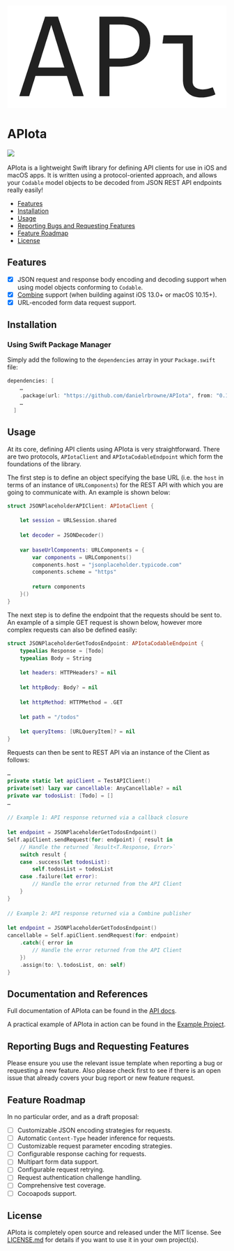 ![APIota](https://raw.githubusercontent.com/danielrbrowne/APIota/master/apiota_logo.png)

# APIota

![](https://github.com/danielrbrowne/APIota/workflows/APIota%20CI/badge.svg)

APIota is a lightweight Swift library for defining API clients for use in iOS and macOS apps. It is written using a protocol-oriented approach, and allows your `Codable` model objects to be decoded from JSON REST API endpoints really easily!

- [Features](#features)
- [Installation](#installation)
- [Usage](#usage)
- [Reporting Bugs and Requesting Features](#reporting-bugs-and-requesting-features)
- [Feature Roadmap](#feature-roadmap)
- [License](#license)

## Features

- [x] JSON request and response body encoding and decoding support when using model objects conforming to `Codable`.
- [x] [Combine](https://developer.apple.com/documentation/combine) support (when building against iOS 13.0+ or macOS 10.15+).
- [x] URL-encoded form data request support.

## Installation

### Using Swift Package Manager

Simply add the following to the `dependencies` array in your `Package.swift` file:

```swift
dependencies: [
    …
    .package(url: "https://github.com/danielrbrowne/APIota", from: "0.1.0"),
    …
  ]
```

## Usage

At its core, defining API clients using APIota is very straightforward. There are two protocols, `APIotaClient` and `APIotaCodableEndpoint` which form the foundations of the library.

The first step is to define an object specifying the base URL (i.e. the `host` in terms of an instance of `URLComponents`) for the REST API with which you are going to communicate with. An example is shown below:

```swift
struct JSONPlaceholderAPIClient: APIotaClient {

    let session = URLSession.shared

    let decoder = JSONDecoder()

    var baseUrlComponents: URLComponents = {
        var components = URLComponents()
        components.host = "jsonplaceholder.typicode.com"
        components.scheme = "https"

        return components
    }()
}

```

The next step is to define the endpoint that the requests should be sent to. An example of a simple GET request is shown below, however more complex requests can also be defined easily:

```swift
struct JSONPlaceholderGetTodosEndpoint: APIotaCodableEndpoint {
    typealias Response = [Todo]
    typealias Body = String

    let headers: HTTPHeaders? = nil

    let httpBody: Body? = nil

    let httpMethod: HTTPMethod = .GET

    let path = "/todos"

    let queryItems: [URLQueryItem]? = nil
}
```

Requests can then be sent to REST API via an instance of the Client as follows:

```swift
…
private static let apiClient = TestAPIClient()
private(set) lazy var cancellable: AnyCancellable? = nil
private var todosList: [Todo] = []
…

// Example 1: API response returned via a callback closure

let endpoint = JSONPlaceholderGetTodosEndpoint()
Self.apiClient.sendRequest(for: endpoint) { result in
    // Handle the returned `Result<T.Response, Error>`
    switch result {
    case .success(let todosList):
        self.todosList = todosList
    case .failure(let error):
        // Handle the error returned from the API Client
    }
}

// Example 2: API response returned via a Combine publisher

let endpoint = JSONPlaceholderGetTodosEndpoint()
cancellable = Self.apiClient.sendRequest(for: endpoint)
    .catch({ error in
        // Handle the error returned from the API Client
    })
    .assign(to: \.todosList, on: self)
}

```

## Documentation and References

Full documentation of APIota can be found in the [API docs](https://danielrbrowne.github.io/APIota/).

A practical example of APIota in action can be found in the [Example Project](./Example/APIotaExample/).

## Reporting Bugs and Requesting Features

Please ensure you use the relevant issue template when reporting a bug or requesting a new feature. Also please check first to see if there is an open issue that already covers your bug report or new feature request.

## Feature Roadmap

In no particular order, and as a draft proposal:

- [ ] Customizable JSON encoding strategies for requests.
- [ ] Automatic `Content-Type` header inference for requests.
- [ ] Customizable request parameter encoding strategies.
- [ ] Configurable response caching for requests.
- [ ] Multipart form data support.
- [ ] Configurable request retrying.
- [ ] Request authentication challenge handling.
- [ ] Comprehensive test coverage.
- [ ] Cocoapods support.

## License

APIota is completely open source and released under the MIT license. See [LICENSE.md](https://github.com/danielrbrowne/APIota/blob/master/LICENSE.md) for details if you want to use it in your own project(s).